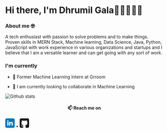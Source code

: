# Hi there, I'm Dhrumil Gala👋🏼👨🏻‍💻
### About me 🤓
A tech enthusiast with passion to solve problems and to make things. Proven skills in MERN Stack, Machine learning, Data Science, Java, Python, JavaScript with work experience in various organizations and startups and I believe that I am a versatile learner and can get going with any sort of work.

### I'm currently

- 💼 Former Machine Learning Intern at Grroom

- 🌱  I am currently looking to collaborate in Machine Learning

![Github stats](https://github-readme-stats.vercel.app/api?username=dhrumilgala&theme=light&show_icons=true)<h4 align='center'>📫 Reach me on</h4>

<p align='center'>

<a href = https://www.linkedin.com/in/dhrumilgala><img src=https://raw.githubusercontent.com/edent/SuperTinyIcons/master/images/svg/linkedin.svg height='30' weight='30'></a> • <a href = https://github.com/dhrumilgala><img src=https://raw.githubusercontent.com/edent/SuperTinyIcons/master/images/svg/github.svg height='30' weight='30'></a>


